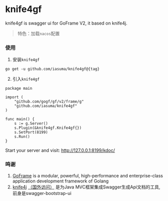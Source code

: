 # knife4gf
knife4gf is swagger ui for GoFrame V2, it based on knife4j.

> 特色：加载`nacos`配置

### 使用
1. 安装`knife4gf`
```
go get -u github.com/iasuma/knife4gf@{tag}
```

2. 引入`knife4gf`
```
package main

import (
    "github.com/gogf/gf/v2/frame/g"
    "github.com/iasuma/knife4gf"
)

func main() {
    s := g.Server()
    s.Plugin(&knife4gf.Knife4gf{})
    s.SetPort(8199)
    s.Run()
}
```
Start your server and visit: http://127.0.0.1:8199/kdoc/

### 鸣谢
1. [GoFrame](https://github.com/gogf/gf) is a modular, powerful, high-performance and enterprise-class application development framework of Golang 
2.  [knife4j](https://gitee.com/xiaoym/knife4j) [（国外访问）](https://github.com/xiaoymin/swagger-bootstrap-ui) 是为Java MVC框架集成Swagger生成Api文档的工具,前身是swagger-bootstrap-ui

